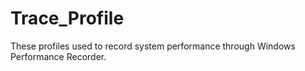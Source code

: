 # Trace_Profile
These profiles used to record system performance through Windows Performance Recorder. 
